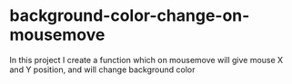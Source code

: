 # background-color-change-on-mousemove

In this project I create a function which on mousemove will give mouse X and Y position, and will change background color